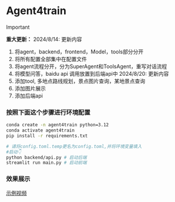 # Agent4train
> [!IMPORTANT]
> **重大更新：**
> 2024/8/14: 更新内容
> 1. 将agent，backend，frontend，Model，tools部分分开
> 2. 将所有配置全部集中在配置文件
> 3. 将agent流程分开，分为SuperAgent和ToolsAgent，重写对话流程
> 4. 将模型问答，baidu api 调用放置到后端api中 
> 2024/8/20: 更新内容
> 1. 添加tool, 多地点路线规划，景点图片查询，某地景点查询
> 2. 添加图片展示
> 3. 添加后端api


### 按照下面这个步骤进行环境配置
```bash
conda create -n agent4train python=3.12
conda activate agent4train
pip install -r requirements.txt
```
```bash
# 请将config.toml.temp更名为config.toml,并将环境变量填入
#启动👇
python backend/api.py # 启动后端
streamlit run main.py # 启动前端
```
### 效果展示
[示例视频](https://github.com/SongWWWWWW/Agent4train/blob/master/video.mp4)